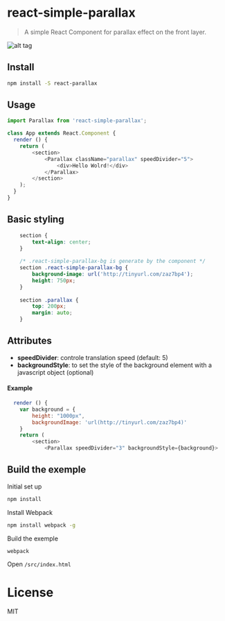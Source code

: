 # react-simple-parallax

> A simple React Component for parallax effect on the front layer.

![alt tag](https://cloud.githubusercontent.com/assets/76567/14335829/3d14bcec-fc99-11e5-9483-04c8d9e6fb5f.gif)

## Install

```sh
npm install -S react-parallax
```
## Usage

```javascript
import Parallax from 'react-simple-parallax';

class App extends React.Component {
  render () {
	return (
		<section>
		  	<Parallax className="parallax" speedDivider="5">
		  		<div>Hello Wolrd!</div>
		  	</Parallax>
		</section>
	);
  }
}
```
## Basic styling

```css
    section {
        text-align: center;
    }
    
    /* .react-simple-parallax-bg is generate by the component */
    section .react-simple-parallax-bg {
        background-image: url('http://tinyurl.com/zaz7bp4');
        height: 750px;
    }
    
    section .parallax {
        top: 200px;
        margin: auto;
    }
```
## Attributes
- **speedDivider**: controle translation speed (default: 5)
- **backgroundStyle**: to set the style of the background element with a javascript object (optional)

#### Example
```javascript
  render () {
	var background = {
		height: "1000px",
		backgroundImage: 'url(http://tinyurl.com/zaz7bp4)'
	}
	return (
		<section>
		  	<Parallax speedDivider="3" backgroundStyle={background}>
```

## Build the exemple

Initial set up

```sh
npm install
```

Install Webpack

```sh
npm install webpack -g
```

Build the exemple

```sh
webpack
```

Open `/src/index.html`


# License

MIT
